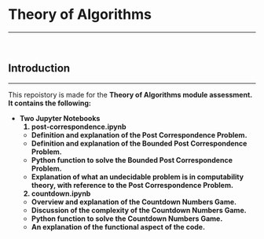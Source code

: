 # Theory of Algorithms
***

<br>

## Introduction
***

This repoistory is made for the <b> Theory of Algorithms <b> module assessment. It contains the following:
    <br>
  * Two Jupyter Notebooks 
    <br>
    1. post-correspondence.ipynb
      * Definition and explanation of the Post Correspondence Problem.
      * Definition and explanation of the Bounded Post Correspondence Problem.
      * Python function to solve the Bounded Post Correspondence Problem.
      * Explanation of what an undecidable problem is in computability theory, with reference to the Post Correspondence Problem.
    2. countdown.ipynb
      * Overview and explanation of the Countdown Numbers Game.
      * Discussion of the complexity of the Countdown Numbers Game.
      * Python function to solve the Countdown Numbers Game.
      * An explanation of the functional aspect of the code.